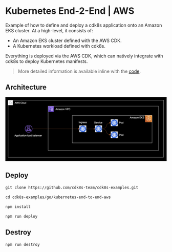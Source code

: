 # Kubernetes End-2-End | AWS

Example of how to define and deploy a cdk8s application onto an Amazon EKS cluster. At a high-level, it consists of:

- An Amazon EKS cluster defined with the AWS CDK.
- A Kubernetes workload defined with cdk8s.

Everything is deployed via the AWS CDK, which can natively integrate with cdk8s to 
deploy Kubernetes manifests.

> More detailed information is available inline with the [code](./main.go).

## Architecture

![](./architecture.png)

## Deploy

```console
git clone https://github.com/cdk8s-team/cdk8s-examples.git
```

```console
cd cdk8s-examples/go/kubernetes-end-to-end-aws
```

```console
npm install
```

```console
npm run deploy
```

## Destroy 

```console
npm run destroy
```
